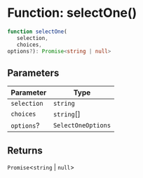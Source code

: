 # Function: selectOne()

```ts
function selectOne(
   selection, 
   choices, 
options?): Promise<string | null>
```

## Parameters

| Parameter | Type |
| ------ | ------ |
| `selection` | `string` |
| `choices` | `string`[] |
| `options`? | `SelectOneOptions` |

## Returns

`Promise`\<`string` \| `null`\>
